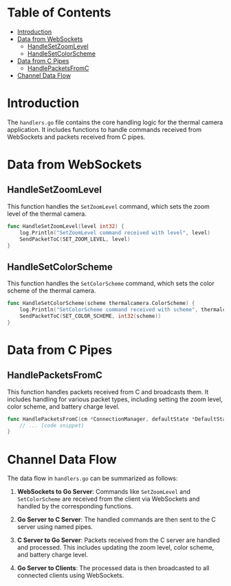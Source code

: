 # Table of Contents
- [Introduction](#introduction)
- [Data from WebSockets](#data-from-websockets)
  - [HandleSetZoomLevel](#handlesetzoomlevel)
  - [HandleSetColorScheme](#handlecolorscheme)
- [Data from C Pipes](#data-from-c-pipes)
  - [HandlePacketsFromC](#handlepacketsfromc)
- [Channel Data Flow](#channel-data-flow)

# Introduction
The `handlers.go` file contains the core handling logic for the thermal camera application. It includes functions to handle commands received from WebSockets and packets received from C pipes.

# Data from WebSockets

## HandleSetZoomLevel
This function handles the `SetZoomLevel` command, which sets the zoom level of the thermal camera.

```go
func HandleSetZoomLevel(level int32) {
	log.Println("SetZoomLevel command received with level", level)
	SendPacketToC(SET_ZOOM_LEVEL, level)
}
```

## HandleSetColorScheme
This function handles the `SetColorScheme` command, which sets the color scheme of the thermal camera.

```go
func HandleSetColorScheme(scheme thermalcamera.ColorScheme) {
	log.Println("SetColorScheme command received with scheme", thermalcamera.ColorScheme_name[int32(scheme)])
	SendPacketToC(SET_COLOR_SCHEME, int32(scheme))
}
```

# Data from C Pipes

## HandlePacketsFromC
This function handles packets received from C and broadcasts them. It includes handling for various packet types, including setting the zoom level, color scheme, and battery charge level.

```go
func HandlePacketsFromC(cm *ConnectionManager, defaultState *DefaultState) error {
	// ... (code snippet)
}
```

# Channel Data Flow
The data flow in `handlers.go` can be summarized as follows:

1. **WebSockets to Go Server**: Commands like `SetZoomLevel` and `SetColorScheme` are received from the client via WebSockets and handled by the corresponding functions.

2. **Go Server to C Server**: The handled commands are then sent to the C server using named pipes.

3. **C Server to Go Server**: Packets received from the C server are handled and processed. This includes updating the zoom level, color scheme, and battery charge level.

4. **Go Server to Clients**: The processed data is then broadcasted to all connected clients using WebSockets.
